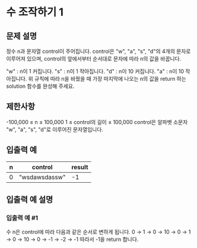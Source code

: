 # 수 조작하기 1


## 문제 설명
정수 n과 문자열 control이 주어집니다. control은 "w", "a", "s", "d"의 4개의 문자로 이루어져 있으며, control의 앞에서부터 순서대로 문자에 따라 n의 값을 바꿉니다.

"w" : n이 1 커집니다.
"s" : n이 1 작아집니다.
"d" : n이 10 커집니다.
"a" : n이 10 작아집니다.
위 규칙에 따라 n을 바꿨을 때 가장 마지막에 나오는 n의 값을 return 하는 solution 함수를 완성해 주세요.

## 제한사항
-100,000 ≤ n ≤ 100,000
1 ≤ control의 길이 ≤ 100,000
control은 알파벳 소문자 "w", "a", "s", "d"로 이루어진 문자열입니다.

## 입출력 예
|n|control|result|
|---|---|---|
|0|"wsdawsdassw"|-1|

## 입출력 예 설명

### 입출력 예 #1

수 n은 control에 따라 다음과 같은 순서로 변하게 됩니다.
0 → 1 → 0 → 10 → 0 → 1 → 0 → 10 → 0 → -1 → -2 → -1
따라서 -1을 return 합니다.